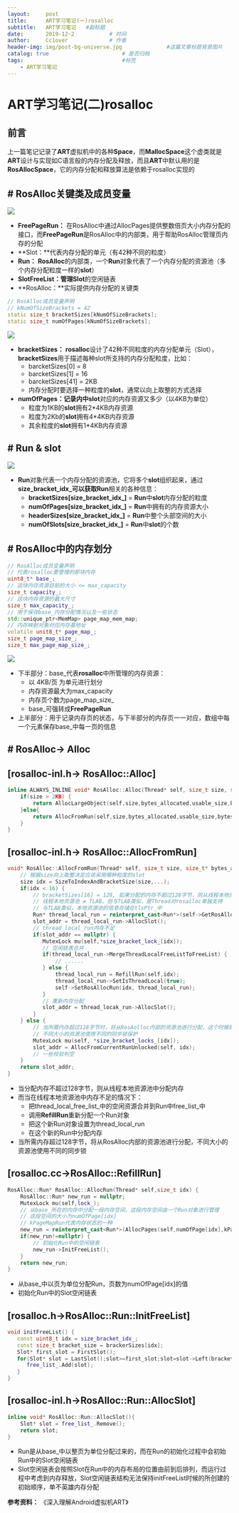 ```yaml
---
layout:     post   				    
title:      ART学习笔记(一)rosalloc
subtitle:   ART学习笔记   #副标题
date:       2019-12-2		   	# 时间
author:     Cc1over				# 作者
header-img: img/post-bg-universe.jpg              #这篇文章标题背景图片
catalog: true 						# 是否归档
tags:								#标签
    - ART学习笔记
---
```


# ART学习笔记(二)rosalloc

## 前言

上一篇笔记记录了**ART**虚拟机中的各种**Space**，而**MallocSpace**这个虚类就是**ART**设计与实现如C语言般的内存分配及释放，而且**ART**中默认用的是**RosAllocSpace**，它的内存分配和释放算法是依赖于rosalloc实现的

## # RosAlloc关键类及成员变量

![](https://raw.githubusercontent.com/Cc1over/Cc1over.github.io/master/img/rosalloc2.jpg)

* **FreePageRun：** 在RosAlloc中通过AllocPages提供整数倍页大小内存分配的接口，而**FreePageRun**是RosAlloc中的内部类，用于帮助RosAlloc管理页内存的分配
* **Slot：**代表内存分配的单元（有42种不同的粒度）
* **Run：** **RosAlloc**的内部类，一个**Run**对象代表了一个内存分配的资源池（多个内存分配粒度一样的**slot**）
* **SlotFreeList：**管理**Slot**的空闲链表
* **RosAlloc：**实际提供内存分配的关键类

```c++
// RosAlloc成员变量声明
// kNumOfSizeBrackets = 42
static size_t bracketSizes[kNumOfSizeBrackets];
static size_t numOfPages[kNumOfSizeBrackets];
```

![](https://github.com/Cc1over/Cc1over.github.io/blob/master/img/rosalloc1.jpg?raw=true)

* **bracketSizes：** **rosalloc**设计了42种不同粒度的内存分配单元（Slot），**bracketSizes**用于描述每种slot所支持的内存分配粒度，比如：
  * barcketSizes[0] = 8
  * barcketSizes[1] = 16
  * barcketSizes[41] = 2KB
  * 内存分配时要选择一种粒度的**slot**，通常以向上取整的方式选择
* **numOfPages：**记录内中**slot**对应的内存资源又多少（以4KB为单位）
  * 粒度为1KB的**slot**拥有2*4KB内存资源
  * 粒度为2Kb的**slot**拥有4*4KB内存资源
  * 其余粒度的**slot**拥有1*4KB内存资源

## # Run & slot

![](https://raw.githubusercontent.com/Cc1over/Cc1over.github.io/master/img/rosalloc3.jpg)

* **Run**对象代表一个内存分配的资源池，它将多个**slot**组织起来，通过**size_bracket_idx_**可以获取**Run**相关的各种信息：
  * **bracketSizes[size_bracket_idx_]** = **Run**中**slot**内存分配的粒度
  * **numOfPages[size_bracket_idx_]** = **Run**中拥有的内存资源大小
  * **headerSizes[size_bracket_idx_]** = **Run**中整个头部空间的大小
  * **numOfSlots[size_bracket_idx_]** = **Run**中**slot**的个数

## # RosAlloc中的内存划分

```c++
// RosAlloc成员变量声明
// 代表rosalloc要管理的那块内存
uint8_t* base_;
// 这块内存资源目前的大小 <= max_capacity
size_t capacity_;
// 这块内存资源的最大尺寸
size_t max_capacity_;
// 用于保存base_内存分配情况以及一些状态
std::unique_ptr<MemMap> page_map_mem_map;
// 内存映射对象对应内存基地址
volatile unit8_t* page_map_;
size_t page_map_size_;
size_t max_page_map_size_;
```

![](https://raw.githubusercontent.com/Cc1over/Cc1over.github.io/master/img/rosalloc4.jpg)

* 下半部分：base_代表**rosalloc**中所管理的内存资源：
  * 以 4KB/页 为单元进行划分
  * 内存资源最大为max_capacity
  * 内存页个数为page_map_size_
  * base_可强转成**FreePageRun**
* 上半部分：用于记录内存页的状态，与下半部分的内存页一一对应，数组中每一个元素保存base_中每一页的信息

## # RosAlloc-> Alloc

## [rosalloc-inl.h-> RosAlloc::Alloc]

```c++
inline ALWAYS_INLINE void* RosAlloc::Alloc(Thread* self, size_t size, size_t* bytes_allocated, size_t* usable_size, size_t* bytes_tl_bulk_allocated) {
    if(size > 2KB) {
        return AllocLargeObject(self,size,bytes_allocated,usable_size,bytes_tl_bulk_allocated);
    }else{
        return AllocFromRun(self,size,bytes_allocated,usable_size,bytes_tl_bulk_allocated);
    }
}
```

## [rosalloc-inl.h-> RosAlloc::AllocFromRun]

```c++
void* RosAlloc::AllocFromRun(Thread* self, size_t size, size_t* bytes_allocated, size_t* usable_size, size_t* bytes_tl_bulk_allocated) { 
    // 根据size向上取整决定应该采用哪种粒度的slot
    size idx = SizeToIndexAndBracketSize(size,...);
    if(idx < 16) {
        // bracketSizes[16] = 128, 如果分配的内存不超过128字节，则从线程本地资源池中分配内存
        // 线程本地资源池 ≠ TLAB，但与TLAB类似，是Thread对rosalloc单独支持
        // 与TLAB类似，本地资源池的信息存储在tlsPtr_中
        Run* thread_local_run = reinterpret_cast<Run*>(self->GetRosAllocRun(idx));
        slot_addr = thread_local_run->AllocSlot();
        // thread_local_run内存不足
        if(slot_addr == nullptr) {
           MutexLock mu(self,*size_bracket_lock_[idx]);
           // 空闲链表合并 
           if(thread_local_run->MergeThreadLocalFreeListToFreeList) {
               // ......
           } else {
               thread_local_run = RefillRun(self,idx);
               thread_local_run->SetIsThreadLocal(true);
               self->SetRosAllocRun(idx, thread_local_run);
           }
           // 重新内存分配
           slot_addr = thread_locak_run->AllocSlot();
        }
    } else {
        // 当所需内存超过128字节时，将从RosAolloc内部的资源池进行分配，这个时候需要同步锁保护
        // 不同大小的资源池使用不同的同步锁保护
        MutexLock mu(self, *size_bracket_locks_[idx]);
        slot_addr = AllocFromCurrentRunUnlocked(self, idx);
        // 一些校验判空
    }
    return slot_addr;
}
```

* 当分配内存不超过128字节，则从线程本地资源池中分配内存
* 而当在线程本地资源池中内存不足的情况下：
  * 把thread_local_free_list_中的空闲资源合并到Run中free_list_中
  * 调用**RefillRun**重新分配一个Run对象
  * 把这个新Run对象设置为thread_local_run
  * 在这个新的Run中分配内存
* 当所需内存超过128字节，将从RosAlloc内部的资源池进行分配，不同大小的资源池使用不同的同步锁

## [rosalloc.cc->RosAlloc::RefillRun]

```c++
RosAlloc::Run* RosAlloc::AllocRun(Thread* self,size_t idx) {
    RosAlloc::Run* new_run = nullptr;
    MutexLock mu(self,lock_);
    // 从base_所在的内存中分配一段内存空间，这段内存空间由一个Run对象进行管理
    // 这段空间的大小为numOfPage[idx]
    // kPageMapRun代表内存状态的一种
    new_run = reinterpret_cast<Run*>(AllocPages(self,numOfPage[idx],kPageMapRun));
    if(new_run!=nullptr) {
        // 初始化Run中的空闲链表
        new_run->InitFreeList();
    }
    return new_run;
}
```

* 从base_中以页为单位分配Run，页数为numOfPage[idx]的值
* 初始化Run中的Slot空闲链表

## [rosalloc.h->RosAlloc::Run::InitFreeList]

```c++
void initFreeList() { 
   const uint8_t idx = size_bracket_idx_;
   const size_t bracket_size = brackerSizes[idx];
   Slot* first_slot = FirstSlot();
   for(Slot* slot = LastSlot();slot>=first_slot;slot=slot->Left(bracket_size)) {
      free_list_.Add(slot);     
   } 
}
```

## [rosalloc-inl.h->RosAlloc::Run::AllocSlot]

```c++
inline void* RosAlloc::Run::AllocSlot(){
    Slot* slot = free_list_.Remove();
    return slot;
}
```

* Run是从base_中以整页为单位分配过来的，而在Run的初始化过程中会初始Run中的Slot空闲链表
* Slot空闲链表会按照Slot在Run中的内存布局的位置由前到后排列，而运行过程中考虑到内存释放，Slot空闲链表结构无法保持initFreeList时候的所创建的初始顺序，单不英雄内存分配



**参考资料：** 《深入理解Android虚拟机ART》 